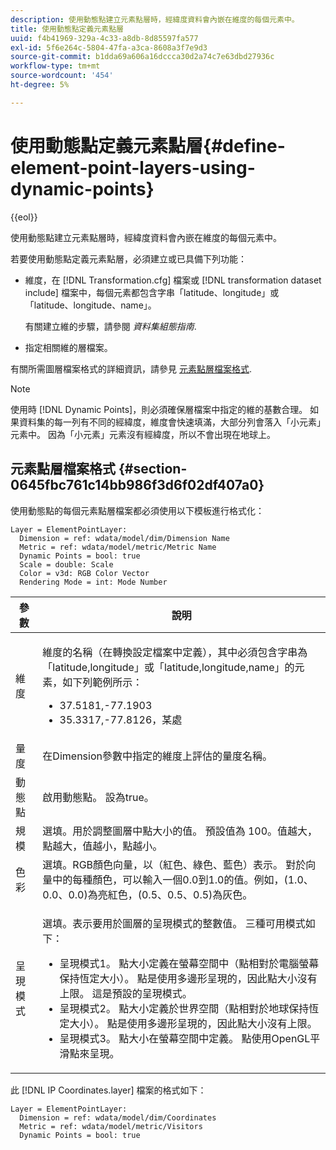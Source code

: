 ```yaml
---
description: 使用動態點建立元素點層時，經緯度資料會內嵌在維度的每個元素中。
title: 使用動態點定義元素點層
uuid: f4b41969-329a-4c33-a8db-8d85597fa577
exl-id: 5f6e264c-5804-47fa-a3ca-8608a3f7e9d3
source-git-commit: b1dda69a606a16dccca30d2a74c7e63dbd27936c
workflow-type: tm+mt
source-wordcount: '454'
ht-degree: 5%

---
```


# 使用動態點定義元素點層{#define-element-point-layers-using-dynamic-points}

{{eol}}

使用動態點建立元素點層時，經緯度資料會內嵌在維度的每個元素中。

若要使用動態點定義元素點層，必須建立或已具備下列功能：

* 維度，在 [!DNL Transformation.cfg] 檔案或 [!DNL transformation dataset include] 檔案中，每個元素都包含字串「latitude、longitude」或「latitude、longitude、name」。

   有關建立維的步驟，請參閱 *資料集組態指南*.

* 指定相關維的層檔案。

有關所需圖層檔案格式的詳細資訊，請參見 [元素點層檔案格式](../../../../home/c-get-started/c-im-layers/c-elmt-pt-layers/c-elmt-pt-dyn-pts.md#section-0645fbc761c14bb986f3d6f02df407a0).

>[!NOTE]
>
>使用時 [!DNL Dynamic Points]，則必須確保層檔案中指定的維的基數合理。 如果資料集的每一列有不同的經緯度，維度會快速填滿，大部分列會落入「小元素」元素中。 因為「小元素」元素沒有經緯度，所以不會出現在地球上。

## 元素點層檔案格式 {#section-0645fbc761c14bb986f3d6f02df407a0}

使用動態點的每個元素點層檔案都必須使用以下模板進行格式化：

```
Layer = ElementPointLayer:
  Dimension = ref: wdata/model/dim/Dimension Name
  Metric = ref: wdata/model/metric/Metric Name
  Dynamic Points = bool: true
  Scale = double: Scale
  Color = v3d: RGB Color Vector
  Rendering Mode = int: Mode Number
```

<table id="table_8756BDCC49F447C0855BA64BC0078A0C"> 
 <thead> 
  <tr> 
   <th colname="col1" class="entry"> 參數 </th> 
   <th colname="col2" class="entry"> 說明 </th> 
  </tr> 
 </thead>
 <tbody> 
  <tr> 
   <td colname="col1"> 維度 </td> 
   <td colname="col2"> <p>維度的名稱（在轉換設定檔案中定義），其中必須包含字串為「latitude,longitude」或「latitude,longitude,name」的元素，如下列範例所示： 
     <ul id="ul_CC12F05459C640F5AB3C295932B04F83"> 
      <li id="li_9023CFA04A0F407E9DF0E1A4D71BB18C">37.5181,-77.1903 </li> 
      <li id="li_F002AB3AB98049A4AF1588B51167C7FA">35.3317,-77.8126，某處 </li> 
     </ul> </p> </td> 
  </tr> 
  <tr> 
   <td colname="col1"> 量度 </td> 
   <td colname="col2"> 在Dimension參數中指定的維度上評估的量度名稱。 </td> 
  </tr> 
  <tr> 
   <td colname="col1"> 動態點 </td> 
   <td colname="col2"> 啟用動態點。 設為true。 </td> 
  </tr> 
  <tr> 
   <td colname="col1"> 規模 </td> 
   <td colname="col2"> 選填。用於調整圖層中點大小的值。 預設值為 100。值越大，點越大，值越小，點越小。 </td> 
  </tr> 
  <tr> 
   <td colname="col1"> 色彩 </td> 
   <td colname="col2"> 選填。RGB顏色向量，以（紅色、綠色、藍色）表示。 對於向量中的每種顏色，可以輸入一個0.0到1.0的值。例如，(1.0、0.0、0.0)為亮紅色，(0.5、0.5、0.5)為灰色。 </td> 
  </tr> 
  <tr> 
   <td colname="col1"> 呈現模式 </td> 
   <td colname="col2"> <p>選填。表示要用於圖層的呈現模式的整數值。 三種可用模式如下： 
     <ul id="ul_C7A74B9B085741C8B7116E4F110DF830"> 
      <li id="li_75CC2BE35C594B6895F743A1967A2E07">呈現模式1。 點大小定義在螢幕空間中（點相對於電腦螢幕保持恆定大小）。 點是使用多邊形呈現的，因此點大小沒有上限。 這是預設的呈現模式。 </li> 
      <li id="li_5B19C5B0F59548E28DCE7F7CD319E210">呈現模式2。 點大小定義於世界空間（點相對於地球保持恆定大小）。 點是使用多邊形呈現的，因此點大小沒有上限。 </li> 
      <li id="li_DF0C9AEFE82642C9BD5AEA79770D2896">呈現模式3。 點大小在螢幕空間中定義。 點使用OpenGL平滑點來呈現。 </li> 
     </ul> </p> </td> 
  </tr> 
 </tbody> 
</table>

此 [!DNL IP Coordinates.layer] 檔案的格式如下：

```
Layer = ElementPointLayer:
  Dimension = ref: wdata/model/dim/Coordinates
  Metric = ref: wdata/model/metric/Visitors
  Dynamic Points = bool: true
```
